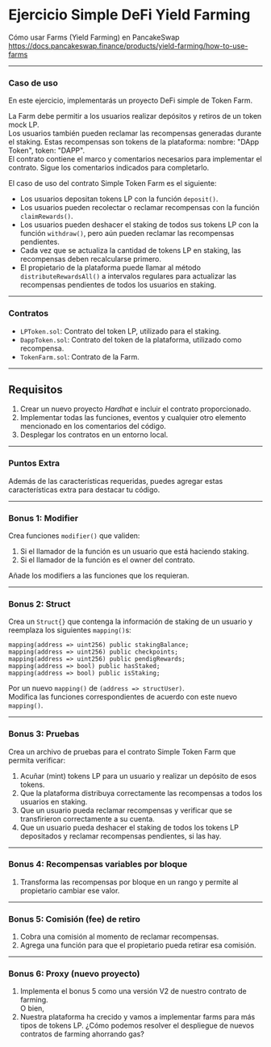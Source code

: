 # Ejercicio Simple DeFi Yield Farming

Cómo usar Farms (Yield Farming) en PancakeSwap  
https://docs.pancakeswap.finance/products/yield-farming/how-to-use-farms

---

### Caso de uso

En este ejercicio, implementarás un proyecto DeFi simple de Token Farm.

La Farm debe permitir a los usuarios realizar depósitos y retiros de un token mock LP.  
Los usuarios también pueden reclamar las recompensas generadas durante el staking. Estas recompensas son tokens de la plataforma: nombre: "DApp Token", token: "DAPP".  
El contrato contiene el marco y comentarios necesarios para implementar el contrato. Sigue los comentarios indicados para completarlo.

El caso de uso del contrato Simple Token Farm es el siguiente:

- Los usuarios depositan tokens LP con la función `deposit()`.
- Los usuarios pueden recolectar o reclamar recompensas con la función `claimRewards()`.
- Los usuarios pueden deshacer el staking de todos sus tokens LP con la función `withdraw()`, pero aún pueden reclamar las recompensas pendientes.
- Cada vez que se actualiza la cantidad de tokens LP en staking, las recompensas deben recalcularse primero.
- El propietario de la plataforma puede llamar al método `distributeRewardsAll()` a intervalos regulares para actualizar las recompensas pendientes de todos los usuarios en staking.

---

### Contratos

- `LPToken.sol`: Contrato del token LP, utilizado para el staking.
- `DappToken.sol`: Contrato del token de la plataforma, utilizado como recompensa.
- `TokenFarm.sol`: Contrato de la Farm.

---

## Requisitos

1. Crear un nuevo proyecto _Hardhat_ e incluir el contrato proporcionado.
2. Implementar todas las funciones, eventos y cualquier otro elemento mencionado en los comentarios del código.
3. Desplegar los contratos en un entorno local.

---

### Puntos Extra

Además de las características requeridas, puedes agregar estas características extra para destacar tu código.

---

### Bonus 1: Modifier

Crea funciones `modifier()` que validen:

1. Si el llamador de la función es un usuario que está haciendo staking.
2. Si el llamador de la función es el owner del contrato.

Añade los modifiers a las funciones que los requieran.

---

### Bonus 2: Struct

Crea un `Struct{}` que contenga la información de staking de un usuario y reemplaza los siguientes `mapping()`s:

```solidity
mapping(address => uint256) public stakingBalance;
mapping(address => uint256) public checkpoints;
mapping(address => uint256) public pendigRewards;
mapping(address => bool) public hasStaked;
mapping(address => bool) public isStaking;
```

Por un nuevo `mapping()` de `(address => structUser)`.  
Modifica las funciones correspondientes de acuerdo con este nuevo `mapping()`.

---

### Bonus 3: Pruebas

Crea un archivo de pruebas para el contrato Simple Token Farm que permita verificar:

1. Acuñar (mint) tokens LP para un usuario y realizar un depósito de esos tokens.
2. Que la plataforma distribuya correctamente las recompensas a todos los usuarios en staking.
3. Que un usuario pueda reclamar recompensas y verificar que se transfirieron correctamente a su cuenta.
4. Que un usuario pueda deshacer el staking de todos los tokens LP depositados y reclamar recompensas pendientes, si las hay.

---

### Bonus 4: Recompensas variables por bloque

1. Transforma las recompensas por bloque en un rango y permite al propietario cambiar ese valor.

---

### Bonus 5: Comisión (fee) de retiro

1. Cobra una comisión al momento de reclamar recompensas.
2. Agrega una función para que el propietario pueda retirar esa comisión.

---

### Bonus 6: Proxy (nuevo proyecto)

1. Implementa el bonus 5 como una versión V2 de nuestro contrato de farming.  
   O bien,
2. Nuestra plataforma ha crecido y vamos a implementar farms para más tipos de tokens LP. ¿Cómo podemos resolver el despliegue de nuevos contratos de farming ahorrando gas?

